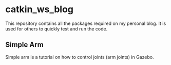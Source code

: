 # catkin_ws_blog
This repository contains all the packages required on my personal blog. It is used for others to quickly test and run the code.

## Simple Arm
Simple arm is a tutorial on how to control joints (arm joints) in Gazebo. 
